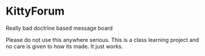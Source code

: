 # KittyForum
Really bad doctrine based message board

Please do not use this anywhere serious. This is a class learning project and no care is given to how its made. It just works.
